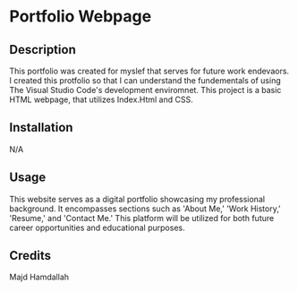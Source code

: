 # Portfolio Webpage

## Description

This portfolio was created for myslef that serves for future work endevaors. I created this protfolio so that I can understand the fundementals of using The Visual Studio Code's development enviromnet. This project is a basic HTML webpage, that utilizes Index.Html and CSS.

## Installation

N/A

## Usage

This website serves as a digital portfolio showcasing my professional background. It encompasses sections such as 'About Me,' 'Work History,' 'Resume,' and 'Contact Me.' This platform will be utilized for both future career opportunities and educational purposes.

## Credits

Majd Hamdallah